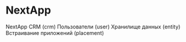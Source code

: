 # NextApp
NextApp
CRM (crm) Пользователи (user) Хранилище данных (entity) Встраивание приложений (placement)
